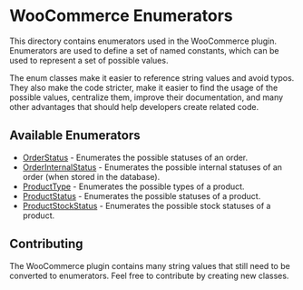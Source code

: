# WooCommerce Enumerators <!-- omit in toc -->

This directory contains enumerators used in the WooCommerce plugin. Enumerators are used to define a set of named constants, which can be used to represent a set of possible values.

The enum classes make it easier to reference string values and avoid typos. They also make the code stricter, make it easier to find the usage of the possible values, centralize them, improve their documentation, and many other advantages that should help developers create related code.

## Available Enumerators

- [OrderStatus](./OrderStatus.php) - Enumerates the possible statuses of an order.
- [OrderInternalStatus](./OrderInternalStatus.php) - Enumerates the possible internal statuses of an order (when stored in the database).
- [ProductType](./ProductType.php) - Enumerates the possible types of a product.
- [ProductStatus](./ProductStatus.php) - Enumerates the possible statuses of a product.
- [ProductStockStatus](./ProductStockStatus.php) - Enumerates the possible stock statuses of a product.

## Contributing

The WooCommerce plugin contains many string values that still need to be converted to enumerators. Feel free to contribute by creating new classes.
